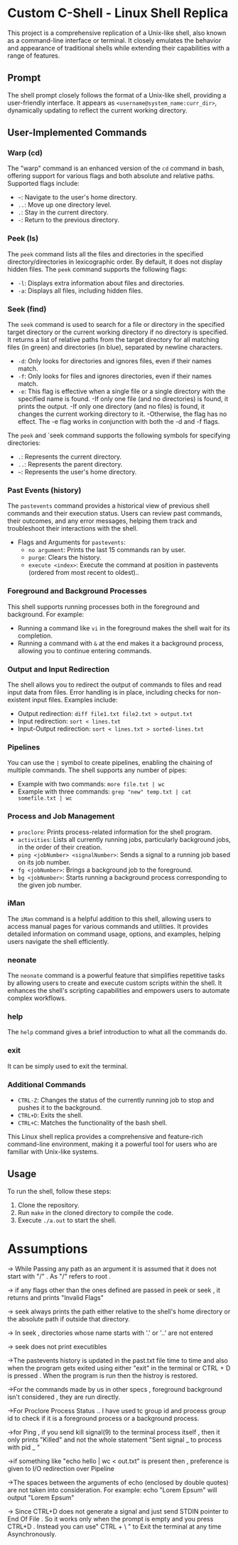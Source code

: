 # Custom C-Shell - Linux Shell Replica

This project is a comprehensive replication of a Unix-like shell, also known as a command-line interface or terminal. It closely emulates the behavior and appearance of traditional shells while extending their capabilities with a range of features.

## Prompt

The shell prompt closely follows the format of a Unix-like shell, providing a user-friendly interface. It appears as `<username@system_name:curr_dir>`, dynamically updating to reflect the current working directory.

## User-Implemented Commands

### Warp (cd)

The "warp" command is an enhanced version of the `cd` command in bash, offering support for various flags and both absolute and relative paths. Supported flags include:

- `~`: Navigate to the user's home directory.
- `..`: Move up one directory level.
- `.`: Stay in the current directory.
- `-`: Return to the previous directory.

### Peek (ls)

The `peek` command lists all the files and directories in the specified directory/directories in lexicographic order. By default, it does not display hidden files. The `peek` command supports the following flags:

 - `-l`: Displays extra information about files and directories.
 - `-a`: Displays all files, including hidden files.

### Seek (find)

The `seek` command is used to search for a file or directory in the specified target directory or the current working directory if no directory is specified. It returns a list of relative paths from the target directory for all matching files (in green) and directories (in blue), separated by newline characters.

- `-d`: Only looks for directories and ignores files, even if their names match.
- `-f`: Only looks for files and ignores directories, even if their names match.
- `-e`: This flag is effective when a single file or a single directory with the specified name is found.
    -If only one file (and no directories) is found, it prints the output.
    -If only one directory (and no files) is found, it changes the current working directory to it.
    -Otherwise, the flag has no effect.
   The -e flag works in conjunction with both the -d and -f flags.


The `peek` and `seek command supports the following symbols for specifying directories:

  - `.`: Represents the current directory.
  - `..`: Represents the parent directory.
  - `~`: Represents the user's home directory.

### Past Events (history)

The `pastevents` command provides a historical view of previous shell commands and their execution status. Users can review past commands, their outcomes, and any error messages, helping them track and troubleshoot their interactions with the shell.

- Flags and Arguments for `pastevents`:
  - `no argument`: Prints the last 15 commands ran by user.
  - `purge`: Clears the history.
  - `execute <index>`: Execute the command at position in pastevents (ordered from most recent to oldest)..

### Foreground and Background Processes

This shell supports running processes both in the foreground and background. For example:

- Running a command like `vi` in the foreground makes the shell wait for its completion.
- Running a command with `&` at the end makes it a background process, allowing you to continue entering commands.

### Output and Input Redirection

The shell allows you to redirect the output of commands to files and read input data from files. Error handling is in place, including checks for non-existent input files. Examples include:

- Output redirection: `diff file1.txt file2.txt > output.txt`
- Input redirection: `sort < lines.txt`
- Input-Output redirection: `sort < lines.txt > sorted-lines.txt`

### Pipelines

You can use the `|` symbol to create pipelines, enabling the chaining of multiple commands. The shell supports any number of pipes:

- Example with two commands: `more file.txt | wc`
- Example with three commands: `grep "new" temp.txt | cat somefile.txt | wc`

### Process and Job Management

- `proclore`: Prints process-related information for the shell program.
- `activities`: Lists all currently running jobs, particularly background jobs, in the order of their creation.
- `ping <jobNumber> <signalNumber>`: Sends a signal to a running job based on its job number.
- `fg <jobNumber>`: Brings a background job to the foreground.
- `bg <jobNumber>`: Starts running a background process corresponding to the given job number.

### iMan

The `iMan` command is a helpful addition to this shell, allowing users to access manual pages for various commands and utilities. It provides detailed information on command usage, options, and examples, helping users navigate the shell efficiently.

### neonate

The `neonate` command is a powerful feature that simplifies repetitive tasks by allowing users to create and execute custom scripts within the shell. It enhances the shell's scripting capabilities and empowers users to automate complex workflows.

### help

The `help` command gives a brief introduction to what all the commands do.

### exit

It can be simply used to exit the terminal.

### Additional Commands

- `CTRL-Z`: Changes the status of the currently running job to stop and pushes it to the background.
- `CTRL+D`: Exits the shell.
- `CTRL+C`: Matches the functionality of the bash shell.

This Linux shell replica provides a comprehensive and feature-rich command-line environment, making it a powerful tool for users who are familiar with Unix-like systems.

## Usage

To run the shell, follow these steps:

1. Clone the repository.
2. Run `make` in the cloned directory to compile the code.
3. Execute `./a.out` to start the shell.


# Assumptions

-> While Passing any path as an argument it is assumed that it does not start with "/" . As "/" refers to root .

-> if any flags other than the ones defined are passed in peek or seek , it returns and prints "Invalid Flags"

-> seek always prints the path either relative to the shell's home directory or the absolute path if outside that directory.

-> In seek , directories whose name starts with '.' or '..' are not entered

-> seek does not print executibles

->The pastevents history is updated in the past.txt file time to time and also when the program gets exited using either "exit" in the terminal or CTRL + D is pressed . When the program is run then the histroy is restored.

->For the commands made by us in other specs , foreground background isn't considered , they are run directly.

->For Proclore Process Status .. I have used tc group id and process group id  to check if it is  a foreground process or a background process.

->for Ping , if you send kill signal(9) to the terminal process itself , then it only prints "Killed" and not the whole statement "Sent signal _ to process with pid _ "

->if something like "echo hello | wc < out.txt" is present then , preference is given to I/O redirection over Pipeline

->The spaces between the arguments of echo (enclosed by double quotes) are not taken into consideration.
    For example: echo "Lorem        Epsum" will output "Lorem Epsum"

-> Since CTRL+D does not generate a signal and just send STDIN pointer to End Of File . So it works only when the prompt is empty and you press CTRL+D . Instead you can use" CTRL + \ " to Exit the terminal at any time Asynchronously.

